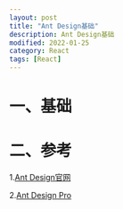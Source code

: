 ```yaml
---
layout: post
title: "Ant Design基础"
description: Ant Design基础
modified: 2022-01-25
category: React
tags: [React]
---
```


# 一、基础

# 二、参考

1.[Ant Design官网](https://ant.design/index-cn)

2.[Ant Design Pro](https://pro.ant.design/zh-CN)